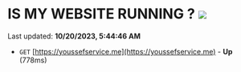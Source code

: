 # IS MY WEBSITE RUNNING ? [![](https://img.shields.io/static/v1?label=Sponsor&message=%E2%9D%A4&logo=GitHub&color=%23fe8e86)](https://github.com/sponsors/<username>)

Last updated: **10/20/2023, 5:44:46 AM**

- `GET` [https://youssefservice.me](https://youssefservice.me) - **Up** (778ms)
